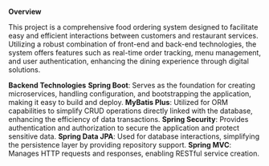 **Overview**

This project is a comprehensive food ordering system designed to facilitate easy and efficient interactions between customers and restaurant services. Utilizing a robust combination of front-end and back-end technologies, the system offers features such as real-time order tracking, menu management, and user authentication, enhancing the dining experience through digital solutions.

**Backend Technologies**
**Spring Boot**: Serves as the foundation for creating microservices, handling configuration, and bootstrapping the application, making it easy to build and deploy.
**MyBatis Plus**: Utilized for ORM capabilities to simplify CRUD operations directly linked with the database, enhancing the efficiency of data transactions.
**Spring Security**: Provides authentication and authorization to secure the application and protect sensitive data.
**Spring Data JPA**: Used for database interactions, simplifying the persistence layer by providing repository support.
**Spring MVC**: Manages HTTP requests and responses, enabling RESTful service creation.
